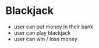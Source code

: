 # Blackjack

- user can put money in their bank
- user can play blackjack
- user can win / lose money